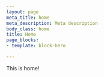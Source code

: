 ```yaml
---
layout: page
meta_title: home
meta_description: Meta description
body_class: home
title: Home
page_blocks:
- template: block-hero

---
```

This is home!